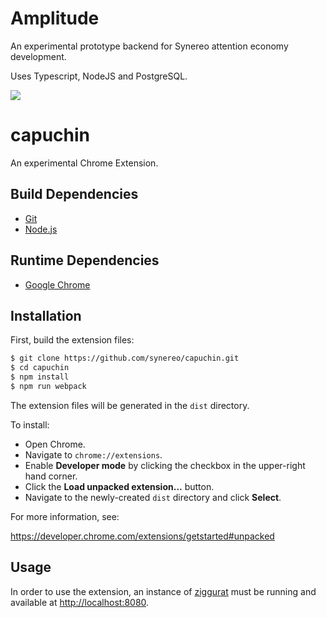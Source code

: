 # Amplitude

An experimental prototype backend for Synereo attention economy development.

Uses Typescript, NodeJS and PostgreSQL.


![](doc/grinder.jpg)

capuchin
========

An experimental Chrome Extension.

## Build Dependencies

* [Git](https://git-scm.com/)
* [Node.js](https://nodejs.org/en/)

## Runtime Dependencies

* [Google Chrome](https://www.google.com/chrome/index.html)

## Installation

First, build the extension files:

```sh
$ git clone https://github.com/synereo/capuchin.git
$ cd capuchin
$ npm install
$ npm run webpack
```

The extension files will be generated in the `dist` directory.  

To install:
* Open Chrome.
* Navigate to `chrome://extensions`.
* Enable **Developer mode** by clicking the checkbox in the upper-right hand corner.
* Click the **Load unpacked extension...** button.
* Navigate to the newly-created `dist` directory and click **Select**.

For more information, see:

https://developer.chrome.com/extensions/getstarted#unpacked

## Usage

In order to use the extension, an instance of [ziggurat](https://github.com/synereo/ziggurat) must be running and available at [http://localhost:8080](http://localhost:8080).
